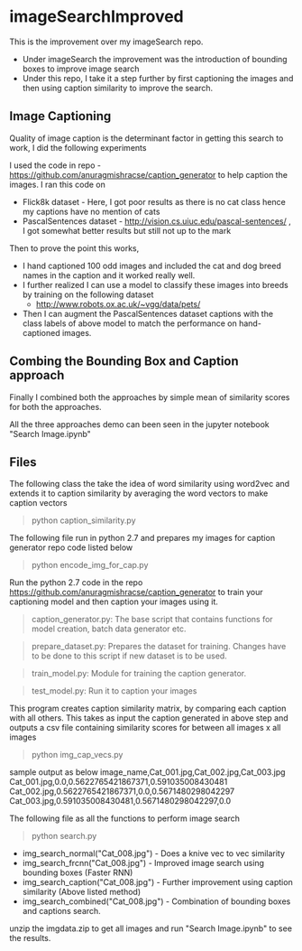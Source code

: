 # imageSearchImproved

This is the improvement over my imageSearch repo. 
- Under imageSearch the improvement was the introduction of bounding boxes to improve image search
- Under this repo, I take it a step further by first captioning the images and then using caption similarity to improve the search.

## Image Captioning

Quality of image caption is the determinant factor in getting this search to work, I did the following experiments

I used the code in repo - https://github.com/anuragmishracse/caption_generator to help caption the images. I ran this code on 
- Flick8k dataset - Here, I got poor results as there is no cat class hence my captions have no mention of cats
- PascalSentences dataset - http://vision.cs.uiuc.edu/pascal-sentences/ , I got somewhat better results but still not up to the mark

Then to prove the point this works, 
- I hand captioned 100 odd images and included the cat and dog breed names in the caption and it worked really well.
- I further realized I can use a model to classify these images into breeds by training on the following dataset  
  - http://www.robots.ox.ac.uk/~vgg/data/pets/
- Then I can augment the PascalSentences dataset captions with the class labels of above model to match the performance on hand-captioned images.

## Combing the Bounding Box and Caption approach 

Finally I combined both the approaches by simple mean of similarity scores for both the approaches.

All the three approaches demo can been seen in the jupyter notebook "Search Image.ipynb"

## Files

The following class the take the idea of word similarity using word2vec and extends it to caption similarity by averaging the word vectors to make caption vectors

> python caption_similarity.py

The following file run in python 2.7 and prepares my images for caption generator repo code listed below

> python encode_img_for_cap.py

Run the python 2.7 code in the repo https://github.com/anuragmishracse/caption_generator to train your captioning model and then caption your images using it.

> caption_generator.py: The base script that contains functions for model creation, batch data generator etc.

> prepare_dataset.py: Prepares the dataset for training. Changes have to be done to this script if new dataset is to be used.

> train_model.py: Module for training the caption generator.

> test_model.py: Run it to caption your images 


This program creates caption similarity matrix, by comparing each caption with all others. This takes as input the caption generated in above step and outputs a csv file containing similarity scores for between all images x all images

> python img_cap_vecs.py

sample output as below
image_name,Cat_001.jpg,Cat_002.jpg,Cat_003.jpg
Cat_001.jpg,0.0,0.5622765421867371,0.591035008430481
Cat_002.jpg,0.5622765421867371,0.0,0.5671480298042297
Cat_003.jpg,0.591035008430481,0.5671480298042297,0.0


The following file as all the functions to perform image search

> python search.py

  - img_search_normal("Cat_008.jpg")   - Does a knive vec to vec similarity
  - img_search_frcnn("Cat_008.jpg")    - Improved image search using bounding boxes (Faster RNN)
  - img_search_caption("Cat_008.jpg")  - Further improvement using caption similarity (Above listed method)
  - img_search_combined("Cat_008.jpg") - Combination of bounding boxes and captions search.

unzip the imgdata.zip to get all images and run "Search Image.ipynb" to see the results.

